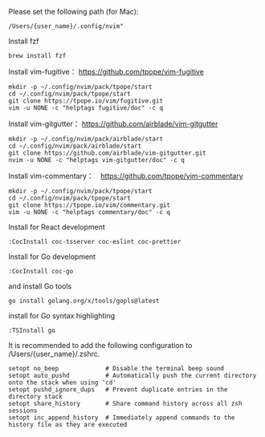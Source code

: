 Please set the following path (for Mac):

```
/Users/{user_name}/.config/nvim"
```

Install fzf

```
brew install fzf
```

Install vim-fugitive： https://github.com/tpope/vim-fugitive

```
mkdir -p ~/.config/nvim/pack/tpope/start
cd ~/.config/nvim/pack/tpope/start
git clone https://tpope.io/vim/fugitive.git
vim -u NONE -c "helptags fugitive/doc" -c q
```

Install vim-gitgutter： https://github.com/airblade/vim-gitgutter

```
mkdir -p ~/.config/nvim/pack/airblade/start
cd ~/.config/nvim/pack/airblade/start
git clone https://github.com/airblade/vim-gitgutter.git
nvim -u NONE -c "helptags vim-gitgutter/doc" -c q
```

Install vim-commentary：　https://github.com/tpope/vim-commentary

```
mkdir -p ~/.config/nvim/pack/tpope/start
cd ~/.config/nvim/pack/tpope/start
git clone https://tpope.io/vim/commentary.git
vim -u NONE -c "helptags commentary/doc" -c q
```

Install for React development

```
:CocInstall coc-tsserver coc-eslint coc-prettier
```

Install for Go development

```
:CocInstall coc-go
```

and install Go tools

```
go install golang.org/x/tools/gopls@latest
```

install for Go syntax highlighting

```
:TSInstall go
```

It is recommended to add the following configuration to /Users/{user_name}/.zshrc.

```
setopt no_beep             # Disable the terminal beep sound
setopt auto_pushd          # Automatically push the current directory onto the stack when using 'cd'
setopt pushd_ignore_dups   # Prevent duplicate entries in the directory stack
setopt share_history       # Share command history across all zsh sessions
setopt inc_append_history  # Immediately append commands to the history file as they are executed

```
